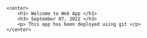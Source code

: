 <html>
<head>
    <title> Web App </title>
</head>
 
<body>
 
    <center>
        <h1> Welcome to Web App </h1>
        <h3> September 07, 2022 </h3>
        <p> This app has been deployed using git </p>
    </center>
 
</body>
</html>
